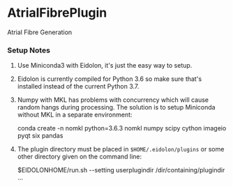 # AtrialFibrePlugin
Atrial Fibre Generation

### Setup Notes

1. Use Miniconda3 with Eidolon, it's just the easy way to setup.

2. Eidolon is currently compiled for Python 3.6 so make sure that's installed instead of the current Python 3.7.

3. Numpy with MKL has problems with concurrency which will cause random hangs during processing. The solution is to
setup Miniconda without MKL in a separate environment:

    conda create -n nomkl python=3.6.3 nomkl numpy scipy cython imageio pyqt six pandas
    
4. The plugin directory must be placed in `$HOME/.eidolon/plugins` or some other directory given on the command line:

    $EIDOLONHOME/run.sh --setting userplugindir /dir/containing/plugindir ...
    